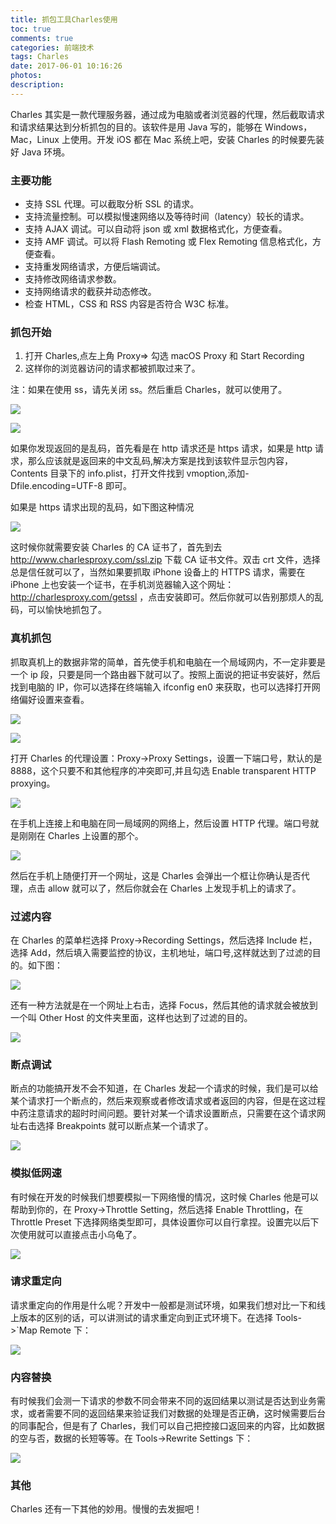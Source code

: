 ```yaml
---
title: 抓包工具Charles使用
toc: true
comments: true
categories: 前端技术
tags: Charles
date: 2017-06-01 10:16:26
photos:
description:
---
```


Charles 其实是一款代理服务器，通过成为电脑或者浏览器的代理，然后截取请求和请求结果达到分析抓包的目的。该软件是用 Java 写的，能够在 Windows，Mac，Linux 上使用。开发 iOS 都在 Mac 系统上吧，安装 Charles 的时候要先装好 Java 环境。

<!--more-->

### 主要功能

- 支持 SSL 代理。可以截取分析 SSL 的请求。
- 支持流量控制。可以模拟慢速网络以及等待时间（latency）较长的请求。
- 支持 AJAX 调试。可以自动将 json 或 xml 数据格式化，方便查看。
- 支持 AMF 调试。可以将 Flash Remoting 或 Flex Remoting 信息格式化，方便查看。
- 支持重发网络请求，方便后端调试。
- 支持修改网络请求参数。
- 支持网络请求的截获并动态修改。
- 检查 HTML，CSS 和 RSS 内容是否符合 W3C 标准。

### 抓包开始

1. 打开 Charles,点左上角 Proxy=> 勾选 macOS Proxy 和 Start Recording
2. 这样你的浏览器访问的请求都被抓取过来了。

注：如果在使用 ss，请先关闭 ss。然后重启 Charles，就可以使用了。

![](http://cdn.chuyunt.com/uPic/006tKfTcgy1fg5hy626noj31960m8jve.jpg)

![](http://cdn.chuyunt.com/uPic/006tKfTcgy1fg5i5eg23vj31kw11bn1z.jpg)

如果你发现返回的是乱码，首先看是在 http 请求还是 https 请求，如果是 http 请求，那么应该就是返回来的中文乱码,解决方案是找到该软件显示包内容，Contents 目录下的 info.plist，打开文件找到 vmoption,添加-Dfile.encoding=UTF-8 即可。

如果是 https 请求出现的乱码，如下图这种情况

![](http://cdn.chuyunt.com/uPic/006tKfTcgy1fg5ifs1f26j31kw0y1dm2.jpg)

这时候你就需要安装 Charles 的 CA 证书了，首先到去 http://www.charlesproxy.com/ssl.zip 下载 CA 证书文件。双击 crt 文件，选择总是信任就可以了，当然如果要抓取 iPhone 设备上的 HTTPS 请求，需要在 iPhone 上也安装一个证书，在手机浏览器输入这个网址：http://charlesproxy.com/getssl ，点击安装即可。然后你就可以告别那烦人的乱码，可以愉快地抓包了。

### 真机抓包

抓取真机上的数据非常的简单，首先使手机和电脑在一个局域网内，不一定非要是一个 ip 段，只要是同一个路由器下就可以了。按照上面说的把证书安装好，然后找到电脑的 IP，你可以选择在终端输入 ifconfig en0 来获取，也可以选择打开网络偏好设置来查看。

![](http://cdn.chuyunt.com/uPic/006tKfTcgy1fg5ihwgwb9j31120l2jth.jpg)

![](http://cdn.chuyunt.com/uPic/006tKfTcgy1fg5ikfcwvcj31220kgt9r.jpg)

打开 Charles 的代理设置：Proxy->Proxy Settings，设置一下端口号，默认的是 8888，这个只要不和其他程序的冲突即可,并且勾选 Enable transparent HTTP proxying。

![](http://cdn.chuyunt.com/uPic/006tKfTcgy1fg5iql4ahuj30zm0bijrz.jpg)

在手机上连接上和电脑在同一局域网的网络上，然后设置 HTTP 代理。端口号就是刚刚在 Charles 上设置的那个。

![](http://cdn.chuyunt.com/uPic/006tKfTcgy1fg5j8868qlj318h0w2gsg.jpg)

然后在手机上随便打开一个网址，这是 Charles 会弹出一个框让你确认是否代理，点击 allow 就可以了，然后你就会在 Charles 上发现手机上的请求了。

### 过滤内容

在 Charles 的菜单栏选择 Proxy->Recording Settings，然后选择 Include 栏，选择 Add，然后填入需要监控的协议，主机地址，端口号,这样就达到了过滤的目的。如下图：

![](http://cdn.chuyunt.com/uPic/006tKfTcgy1fg5jcnvwfdj30ze0nk3zb.jpg)

还有一种方法就是在一个网址上右击，选择 Focus，然后其他的请求就会被放到一个叫 Other Host 的文件夹里面，这样也达到了过滤的目的。

![](http://cdn.chuyunt.com/uPic/006tKfTcgy1fg5jdneybcj31kw0xu791.jpg)

### 断点调试

断点的功能搞开发不会不知道，在 Charles 发起一个请求的时候，我们是可以给某个请求打一个断点的，然后来观察或者修改请求或者返回的内容，但是在这过程中药注意请求的超时时间问题。要针对某一个请求设置断点，只需要在这个请求网址右击选择 Breakpoints 就可以断点某一个请求了。

![](http://cdn.chuyunt.com/uPic/006tKfTcgy1fg5jg97hqmj31kw0y8wj5.jpg)

### 模拟低网速

有时候在开发的时候我们想要模拟一下网络慢的情况，这时候 Charles 他是可以帮助到你的，在 Proxy->Throttle Setting，然后选择 Enable Throttling，在 Throttle Preset 下选择网络类型即可，具体设置你可以自行拿捏。设置完以后下次使用就可以直接点击小乌龟了。

![](http://cdn.chuyunt.com/uPic/006tKfTcgy1fg5jidrhskj31kw0yraef.jpg)

### 请求重定向

请求重定向的作用是什么呢？开发中一般都是测试环境，如果我们想对比一下和线上版本的区别的话，可以讲测试的请求重定向到正式环境下。在选择 Tools->`Map Remote 下：

![](http://cdn.chuyunt.com/uPic/006tKfTcgy1fg5jmtw4r6j31ks0vkq58.jpg)

### 内容替换

有时候我们会测一下请求的参数不同会带来不同的返回结果以测试是否达到业务需求，或者需要不同的返回结果来验证我们对数据的处理是否正确，这时候需要后台的同事配合，但是有了 Charles，我们可以自己把控接口返回来的内容，比如数据的空与否，数据的长短等等。在 Tools->Rewrite Settings 下：

![](http://cdn.chuyunt.com/uPic/006tKfTcgy1fg5jrllbc3j31kw0sjmz6.jpg)

### 其他

Charles 还有一下其他的妙用。慢慢的去发掘吧！
